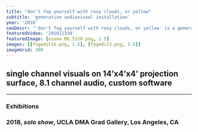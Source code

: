 ```yaml
---
title: "don't fog yourself with rosy clouds, or yellow"
subtitle: 'generative audiovisual installation'
year: '2018'
seoDescr: "'don't fog yourself with rosy clouds, or yellow' is a generative audiovisual installation"
featuredVideo: '291011339'
featuredImage: [eieow_MG_5328.png, 1.5]
images: [[fogedit1b.png, 1.5], [fogedit3.png, 1.5]]
imageGrid: 300
---
```


## single channel visuals on 14’x4’x4’ projection surface, 8.1 channel audio, custom software

---

### **Exhibitions**

### 2018, _solo show_, UCLA DMA Grad Gallery, Los Angeles, CA

